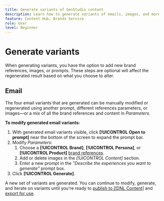 ```yaml
---
title: Generate variants of GenStudio content
description: Learn how to generate variants of emails, images, and more in Adobe [!DNL GenStudio].
feature: Content Hub, Brands Service
role: User
level: Beginner
---
```


# Generate variants

When generating variants, you have the option to add new brand references, images, or prompts. These steps are optional will affect the regenerated result based on what you choose to alter.

## Email

The four email variants that are generated can be manually modified or regenerated using another prompt, different references parameters, or images—or a mix of all the brand references and content in _Parameters_.

**To modify generated email variants:**

1. With generated email variants visible, click **[!UICONTROL Open to prompt]** near the bottom of the screen to expand the prompt bar.
1. Modify _Parameters_:
   1. Choose a **[!UICONTROL Brand]**, **[!UICONTROL Persona]**, or **[!UICONTROL Product]** [brand references](/help/user-guide/references/overview.md).
   1. Add or delete images in the _[!UICONTROL Content]_ section.
   1. Enter a new prompt in the _"Describe the experiences you want to generate"_ prompt box.
1. Click **[!UICONTROL Generate]**.

A new set of variants are generated. You can continue to modify, generate, and iterate on variants until you're ready to [publish to [!DNL Content]](#publish-experience) and [export for use](#export-experience).